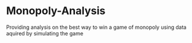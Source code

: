# Monopoly-Analysis
Providing analysis on the best way to win a game of monopoly using data aquired by simulating the game
